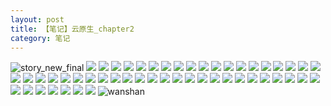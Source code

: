 ```yaml
---
layout: post
title: 【笔记】云原生_chapter2
category: 笔记
---
```

![story_new_final](http://s1r3itzmh.hd-bkt.clouddn.com/img/story_new_final_0322.png)
![](http://s1r3itzmh.hd-bkt.clouddn.com/img/chapter2-0320-cloud-native-1.png)
![](http://s1r3itzmh.hd-bkt.clouddn.com/img/chapter2-0320-cloud-native-2.png)
![](http://s1r3itzmh.hd-bkt.clouddn.com/img/chapter2-0320-cloud-native-3.png)
![](http://s1r3itzmh.hd-bkt.clouddn.com/img/chapter2-0320-cloud-native-4.png)
![](http://s1r3itzmh.hd-bkt.clouddn.com/img/chapter2-0320-cloud-native-5.png)
![](http://s1r3itzmh.hd-bkt.clouddn.com/img/chapter2-0320-cloud-native-6.png)
![](http://s1r3itzmh.hd-bkt.clouddn.com/img/chapter2-0320-cloud-native-7.png)
![](http://s1r3itzmh.hd-bkt.clouddn.com/img/chapter2-0320-cloud-native-8.png)
![](http://s1r3itzmh.hd-bkt.clouddn.com/img/chapter2-0320-cloud-native-9.png)
![](http://s1r3itzmh.hd-bkt.clouddn.com/img/chapter2-0320-cloud-native-10.png)
![](http://s1r3itzmh.hd-bkt.clouddn.com/img/chapter2-0320-cloud-native-11.png)
![](http://s1r3itzmh.hd-bkt.clouddn.com/img/chapter2-0320-cloud-native-12.png)
![](http://s1r3itzmh.hd-bkt.clouddn.com/img/chapter2-0320-cloud-native-13.png)
![](http://s1r3itzmh.hd-bkt.clouddn.com/img/chapter2-0320-cloud-native-14.png)
![](http://s1r3itzmh.hd-bkt.clouddn.com/img/chapter2-0320-cloud-native-15.png)
![](http://s1r3itzmh.hd-bkt.clouddn.com/img/chapter2-0320-cloud-native-16.png)
![](http://s1r3itzmh.hd-bkt.clouddn.com/img/chapter2-0320-cloud-native-17.png)
![](http://s1r3itzmh.hd-bkt.clouddn.com/img/chapter2-0320-cloud-native-18.png)
![](http://s1r3itzmh.hd-bkt.clouddn.com/img/chapter2-0320-cloud-native-19.png)
![](http://s1r3itzmh.hd-bkt.clouddn.com/img/chapter2-0320-cloud-native-20.png)
![](http://s1r3itzmh.hd-bkt.clouddn.com/img/chapter2-0320-cloud-native-21.png)
![](http://s1r3itzmh.hd-bkt.clouddn.com/img/chapter2-0320-cloud-native-22.png)
![](http://s1r3itzmh.hd-bkt.clouddn.com/img/chapter2-0320-cloud-native-23.png)
![](http://s1r3itzmh.hd-bkt.clouddn.com/img/chapter2-0320-cloud-native-24.png)
![](http://s1r3itzmh.hd-bkt.clouddn.com/img/chapter2-0320-cloud-native-25.png)
![](http://s1r3itzmh.hd-bkt.clouddn.com/img/chapter2-0320-cloud-native-26.png)
![](http://s1r3itzmh.hd-bkt.clouddn.com/img/chapter2-0320-cloud-native-27.png)
![](http://s1r3itzmh.hd-bkt.clouddn.com/img/chapter2-0320-cloud-native-28.png)
![](http://s1r3itzmh.hd-bkt.clouddn.com/img/chapter2-0320-cloud-native-29.png)
![](http://s1r3itzmh.hd-bkt.clouddn.com/img/chapter2-0320-cloud-native-30.png)
![](http://s1r3itzmh.hd-bkt.clouddn.com/img/chapter2-0320-cloud-native-31.png)
![](http://s1r3itzmh.hd-bkt.clouddn.com/img/chapter2-0320-cloud-native-32.png)
![](http://s1r3itzmh.hd-bkt.clouddn.com/img/chapter2-0320-cloud-native-33.png)
![](http://s1r3itzmh.hd-bkt.clouddn.com/img/chapter2-0320-cloud-native-34.png)
![](http://s1r3itzmh.hd-bkt.clouddn.com/img/chapter2-0320-cloud-native-35.png)
![](http://s1r3itzmh.hd-bkt.clouddn.com/img/chapter2-0320-cloud-native-36.png)
![](http://s1r3itzmh.hd-bkt.clouddn.com/img/chapter2-0320-cloud-native-37.png)
![](http://s1r3itzmh.hd-bkt.clouddn.com/img/chapter2-0320-cloud-native-38.png)
![](http://s1r3itzmh.hd-bkt.clouddn.com/img/chapter2-0320-cloud-native-39.png)
![](http://s1r3itzmh.hd-bkt.clouddn.com/img/chapter2-0320-cloud-native-40.png)
![](http://s1r3itzmh.hd-bkt.clouddn.com/img/chapter2-0320-cloud-native-41.png)
![](http://s1r3itzmh.hd-bkt.clouddn.com/img/chapter2-0320-cloud-native-42.png)
![](http://s1r3itzmh.hd-bkt.clouddn.com/img/chapter2-0320-cloud-native-43.png)
![](http://s1r3itzmh.hd-bkt.clouddn.com/img/chapter2-0320-cloud-native-44.png)
![](http://s1r3itzmh.hd-bkt.clouddn.com/img/chapter2-0320-cloud-native-45.png)
![](http://s1r3itzmh.hd-bkt.clouddn.com/img/chapter2-0320-cloud-native-46.png)
![](http://s1r3itzmh.hd-bkt.clouddn.com/img/chapter2-0320-cloud-native-47.png)
![](http://s1r3itzmh.hd-bkt.clouddn.com/img/chapter2-0320-cloud-native-48.png)
![](http://s1r3itzmh.hd-bkt.clouddn.com/img/chapter2-0320-cloud-native-49.png)
![](http://s1r3itzmh.hd-bkt.clouddn.com/img/chapter2-0320-cloud-native-50.png)
![](http://s1r3itzmh.hd-bkt.clouddn.com/img/chapter2-0320-cloud-native-51.png)
![wanshan](http://s1r3itzmh.hd-bkt.clouddn.com/img/wanshan.png)
